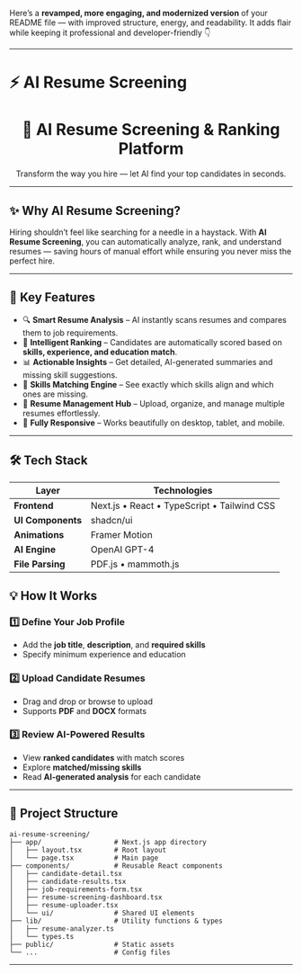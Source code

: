 Here’s a **revamped, more engaging, and modernized version** of your README file — with improved structure, energy, and readability. It adds flair while keeping it professional and developer-friendly 👇

---

# ⚡ AI Resume Screening

<div align="center">

<h1>🤖 AI Resume Screening & Ranking Platform</h1>
<p>Transform the way you hire — let AI find your top candidates in seconds.</p>

</div>

---

## ✨ Why AI Resume Screening?

Hiring shouldn’t feel like searching for a needle in a haystack.
With **AI Resume Screening**, you can automatically analyze, rank, and understand resumes — saving hours of manual effort while ensuring you never miss the perfect hire.

---

## 🚀 Key Features

* 🔍 **Smart Resume Analysis** – AI instantly scans resumes and compares them to job requirements.
* 🧠 **Intelligent Ranking** – Candidates are automatically scored based on **skills, experience, and education match**.
* 📊 **Actionable Insights** – Get detailed, AI-generated summaries and missing skill suggestions.
* 🎯 **Skills Matching Engine** – See exactly which skills align and which ones are missing.
* 📂 **Resume Management Hub** – Upload, organize, and manage multiple resumes effortlessly.
* 📱 **Fully Responsive** – Works beautifully on desktop, tablet, and mobile.

---

## 🛠️ Tech Stack

| Layer             | Technologies                                |
| ----------------- | ------------------------------------------- |
| **Frontend**      | Next.js • React • TypeScript • Tailwind CSS |
| **UI Components** | shadcn/ui                                   |
| **Animations**    | Framer Motion                               |
| **AI Engine**     | OpenAI GPT-4                                |
| **File Parsing**  | PDF.js • mammoth.js                         |




## 💡 How It Works

### 1️⃣ Define Your Job Profile

* Add the **job title**, **description**, and **required skills**
* Specify minimum experience and education

### 2️⃣ Upload Candidate Resumes

* Drag and drop or browse to upload
* Supports **PDF** and **DOCX** formats

### 3️⃣ Review AI-Powered Results

* View **ranked candidates** with match scores
* Explore **matched/missing skills**
* Read **AI-generated analysis** for each candidate

---

## 🧭 Project Structure

```plaintext
ai-resume-screening/
├── app/                  # Next.js app directory
│   ├── layout.tsx        # Root layout
│   └── page.tsx          # Main page
├── components/           # Reusable React components
│   ├── candidate-detail.tsx
│   ├── candidate-results.tsx
│   ├── job-requirements-form.tsx
│   ├── resume-screening-dashboard.tsx
│   ├── resume-uploader.tsx
│   └── ui/               # Shared UI elements
├── lib/                  # Utility functions & types
│   ├── resume-analyzer.ts
│   └── types.ts
├── public/               # Static assets
└── ...                   # Config files
```

---



